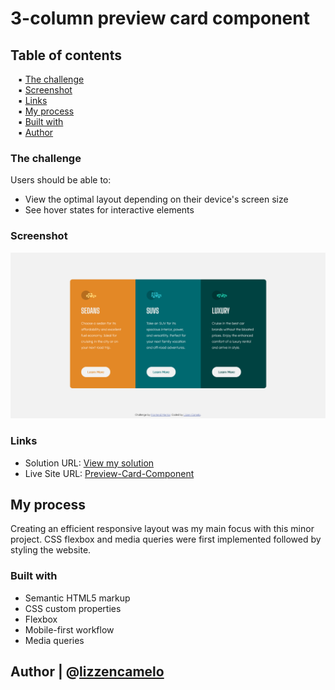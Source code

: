 # 3-column preview card component

## Table of contents

&nbsp;&nbsp; ▪️ [The challenge](#the-challenge)  
&nbsp;&nbsp; ▪️ [Screenshot](#screenshot)  
&nbsp;&nbsp; ▪️ [Links](#links)  
&nbsp;&nbsp; ▪️ [My process](#my-process)  
&nbsp;&nbsp; ▪️ [Built with](#built-with)  
&nbsp;&nbsp; ▪️ [Author](#author)  


### The challenge

Users should be able to:

- View the optimal layout depending on their device's screen size
- See hover states for interactive elements

### Screenshot

![Final design](./design/final-product.png)

### Links

- Solution URL: [View my solution](https://www.frontendmentor.io/solutions/responsivehtmlandcsspreviewcardcomponentwithcssflexbox-67z5i2uiA)
- Live Site URL: [Preview-Card-Component](https://lizzencamelo.github.io/responsive-HTML-and-CSS-order-preview-card-component/)

## My process

Creating an efficient responsive layout was my main focus with this minor project. CSS flexbox and media queries were first implemented followed by styling the website.

### Built with

- Semantic HTML5 markup
- CSS custom properties
- Flexbox
- Mobile-first workflow
- Media queries


## Author | @[lizzencamelo](https://www.frontendmentor.io/profile/lizzencamelo)
